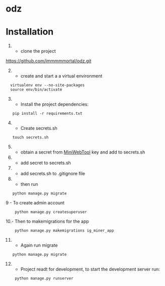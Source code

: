 # odz
# Installation

1. - clone the project
 
  https://github.com/immmmmortal/odz.git
 
2. - create and start a a virtual environment
 ```
   virtualenv env --no-site-packages
   source env/bin/activate
 ```
3. - Install the project dependencies:
```
   pip install -r requirements.txt
```
4. - Create secrets.sh
```
   touch secrets.sh
```
5. - obtain a secret from [MiniWebTool](https://miniwebtool.com/django-secret-key-generator/) key and add to secrets.sh
6. - add secret to secrets.sh
7. - add secrets.sh to .gitignore file
8. - then run
```
   python manage.py migrate
```
9 - To create admin account
```
    python manage.py createsuperuser
```
10.- Then to makemigrations for the app
```
    python manage.py makemigrations ig_miner_app
```
11. - Again run migrate
```
   python manage.py migrate
 ```
12. - Project readt for development, to start the development server run:
```
    python manage.py runserver
```
